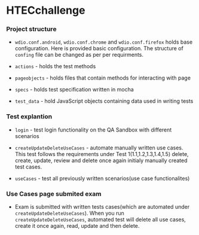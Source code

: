 # HTECchallenge

### Project structure
- `wdio.conf.android`, `wdio.conf.chrome` and `wdio.conf.firefox` holds base configuration. Here is provided basic configuration. The structure of `confing` file can be changed as per per requirments.

- `actions` - holds the test methods

- `pageobjects` - holds files that contain methods for interacting with page

- `specs` - holds test specification written in mocha

- `test_data` - hold JavaScript objects containing data used in writing tests

### Test explantion
- `login` - test login functionality on the QA Sandbox with different  scenarios

- `createUpdateDeleteUseCases` - automate manually written use cases. This test follows the requirements under Test 1(1.1,1.2,1.3,1.4,1.5) delete, create, update, review and delete once again initialy manually created test cases.

- `useCases` - test all previously written scenarios(use case functionalites)

### Use Cases page submited exam
- Exam is submitted  with written tests cases(which are automated under `createUpdateDeleteUseCases`). When you run `createUpdateDeleteUseCases`, automated test will delete all use cases, create it once again, read, update and then delete.